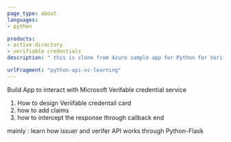```yaml
---
page_type: about
languages:
- python

products:
- active-directory
- verifiable credentials
description: " this is clone from Azure sample app for Python for Verifiable credential"

urlFragment: "python-api-vc-learning"
---
```


Build App to interact with Microsoft Verifable credential service

1. How to design Veriifable credentail card
2. how to add claims
3. how to intercept the response through callback end

mainly : learn how issuer and verifer API works through Python-Flask 



